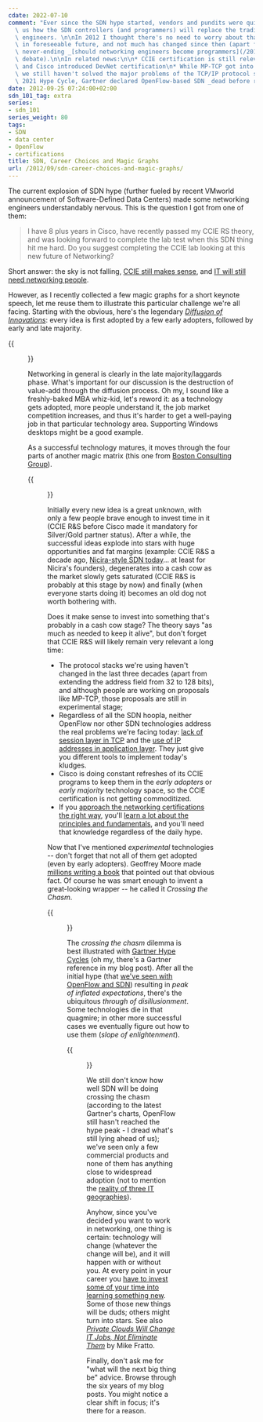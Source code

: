 ```yaml
---
cdate: 2022-07-10
comment: "Ever since the SDN hype started, vendors and pundits were quick to tell\
  \ us how the SDN controllers (and programmers) will replace the traditional networking\
  \ engineers. \n\nIn 2012 I thought there's no need to worry about that happening\
  \ in foreseeable future, and not much has changed since then (apart from the obnoxious\
  \ never-ending _[should networking engineers become programmers](/2014/06/will-network-engineers-become/)_\
  \ debate).\n\nIn related news:\n\n* CCIE certification is still relevant (in 2022),\
  \ and Cisco introduced DevNet certification\n* While MP-TCP got into limited production,\
  \ we still haven't solved the major problems of the TCP/IP protocol stack\n* In\
  \ 2021 Hype Cycle, Gartner declared OpenFlow-based SDN _dead before reaching plateau_\n"
date: 2012-09-25 07:24:00+02:00
sdn_101_tag: extra
series:
- sdn_101
series_weight: 80
tags:
- SDN
- data center
- OpenFlow
- certifications
title: SDN, Career Choices and Magic Graphs
url: /2012/09/sdn-career-choices-and-magic-graphs/
---
```

The current explosion of SDN hype (further fueled by recent VMworld announcement of Software-Defined Data Centers) made some networking engineers understandably nervous. This is the question I got from one of them:

> I have 8 plus years in Cisco, have recently passed my CCIE RS theory, and was looking forward to complete the lab test when this SDN thing hit me hard. Do you suggest completing the CCIE lab looking at this new future of Networking?

Short answer: the sky is not falling, [CCIE still makes sense](/2012/02/does-ccie-still-make-sense/), and [IT will still need networking people](http://packetpushers.net/does-sdn-mean-it-will-be-able-to-get-rid-of-network-people/).
<!--more-->
However, as I recently collected a few magic graphs for a short keynote speech, let me reuse them to illustrate this particular challenge we're all facing. Starting with the obvious, here's the legendary [*Diffusion of Innovations*](http://en.wikipedia.org/wiki/Diffusion_of_innovations): every idea is first adopted by a few early adopters, followed by early and late majority.

{{<figure src="http://upload.wikimedia.org/wikipedia/commons/0/0f/Diffusionofideas.PNG" caption="Source: [Wikipedia](http://en.wikipedia.org/wiki/File:Diffusionofideas.PNG)" width="500">}}

Networking in general is clearly in the late majority/laggards phase. What's important for our discussion is the destruction of value-add through the diffusion process. Oh my, I sound like a freshly-baked MBA whiz-kid, let's reword it: as a technology gets adopted, more people understand it, the job market competition increases, and thus it's harder to get a well-paying job in that particular technology area. Supporting Windows desktops might be a good example.

As a successful technology matures, it moves through the four parts of another magic matrix (this one from [Boston Consulting Group](http://en.wikipedia.org/wiki/Boston_Consulting_Group_Matrix)).

{{<figure src="/2012/09/s520-BCG_Graph.png">}}

Initially every new idea is a great unknown, with only a few people brave enough to invest time in it (CCIE R&S before Cisco made it mandatory for Silver/Gold partner status). After a while, the successful ideas explode into stars with huge opportunities and fat margins (example: CCIE R&S a decade ago, [Nicira-style SDN today](/2012/07/vmware-buys-nicira-hypervisor-vendor/)... at least for Nicira's founders), degenerates into a cash cow as the market slowly gets saturated (CCIE R&S is probably at this stage by now) and finally (when everyone starts doing it) becomes an old dog not worth bothering with.

Does it make sense to invest into something that's probably in a cash cow stage? The theory says "as much as needed to keep it alive", but don't forget that CCIE R&S will likely remain very relevant a long time:

-   The protocol stacks we're using haven't changed in the last three decades (apart from extending the address field from 32 to 128 bits), and although people are working on proposals like MP-TCP, those proposals are still in experimental stage;
-   Regardless of all the SDN hoopla, neither OpenFlow nor other SDN technologies address the real problems we're facing today: [lack of session layer in TCP](/2009/08/what-went-wrong-tcpip-lacks-session/) and the [use of IP addresses in application layer](/2009/08/what-went-wrong-socket-api/). They just give you different tools to implement today's kludges.
-   Cisco is doing constant refreshes of its CCIE programs to keep them in the *early adopters* or *early majority* technology space, so the CCIE certification is not getting commoditized.
-   If you [approach the networking certifications the right way](/2008/09/knowledge-or-recipes/), you'll [learn a lot about the principles and fundamentals](/2008/11/sometimes-path-is-more-important-than/), and you'll need that knowledge regardless of the daily hype.

Now that I've mentioned *experimental* technologies -- don't forget that not all of them get adopted (even by early adopters). Geoffrey Moore made [millions writing a book](http://en.wikipedia.org/wiki/Crossing_the_Chasm) that pointed out that obvious fact. Of course he was smart enough to invent a great-looking wrapper -- he called it *Crossing the Chasm*.

{{<figure src="/2012/09/chasm.gif" caption="Source: [Crossing the Chasm & Inside the Tornado](http://www.exampler.com/testing-com/writings/reviews/moore-chasm.html)">}}

The *crossing the chasm* dilemma is best illustrated with [Gartner Hype Cycles](http://en.wikipedia.org/wiki/Hype_cycle) (oh my, there's a Gartner reference in my blog post). After all the initial hype (that [we've seen with OpenFlow and SDN](/2011/03/open-networking-foundation-fabric/)) resulting in *peak of inflated expectations*, there's the ubiquitous *through of disillusionment*. Some technologies die in that quagmire; in other more successful cases we eventually figure out how to use them (*slope of enlightenment*).

{{<figure src="http://upload.wikimedia.org/wikipedia/commons/thumb/9/94/Gartner_Hype_Cycle.svg/500px-Gartner_Hype_Cycle.svg.png" caption="Source: [Wikipedia](http://en.wikipedia.org/wiki/File:Gartner_Hype_Cycle.svg)">}}

We still don't know how well SDN will be doing crossing the chasm (according to the latest Gartner's charts, OpenFlow still hasn't reached the hype peak - I dread what\'s still lying ahead of us); we've seen only a few commercial products and none of them has anything close to widespread adoption (not to mention the [reality of three IT geographies](http://it20.info/2012/09/cloud-and-the-three-it-geographies-silicon-valley-us-and-rest-of-the-world/)).

Anyhow, since you've decided you want to work in networking, one thing is certain: technology will change (whatever the change will be), and it will happen with or without you. At every point in your career you [have to invest some of your time into learning something new](http://packetpushers.net/where-the-puck-is-going/). Some of those new things will be duds; others might turn into stars. See also [*Private Clouds Will Change IT Jobs, Not Eliminate Them*](https://web.archive.org/web/20130201081243/http://www.networkcomputing.com/private-cloud-tech-center/private-clouds-will-change-it-jobs-not-e/240007533) by Mike Fratto.

Finally, don't ask me for "what will the next big thing be" advice. Browse through the six years of my blog posts. You might notice a clear shift in focus; it's there for a reason.
